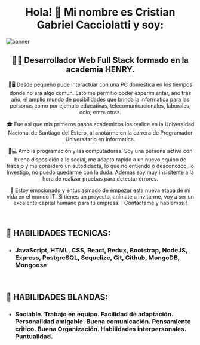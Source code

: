 
<h1 align="center">Hola! 👋 Mi nombre es Cristian Gabriel Cacciolatti y soy:</h1>


<img src="./Portada Linkedin STUDENTS-1.png
" alt= "banner">


<h2 align="center">👩‍💻 Desarrollador Web Full Stack formado en la academia HENRY.</h2>

<p align="center">👶🖥️ Desde pequeño pude interactuar con una PC domestica en los tiempos donde no era algo comun. Esto me permitio poder experimientar, año tras año, el amplio mundo de posibilidades que brinda la informatica para las personas como por ejemplo educativas, telecomunicacionales, laborales, ocio, entre otras.</p>

<p align="center">🎓 Fue asi que mis primeros pasos academicos los realice en la Universidad Nacional de Santiago del Estero, al anotarme en la carrera de Programador Universitario en Informatica.</p>

<p align="center">🤩💻 Amo la programación y las computadoras. Soy una persona activa con buena disposición a lo social, me adapto rapido a un nuevo equipo de trabajo y me considero un autodidacta, lo que no entiendo o desconozco, lo investigo, no puedo quedarme con la duda. Ademas soy muy insisitente a la hora de realizar pruebas para detectar errores. </p>

<p align="center">👔 Estoy emocionado y entusiasmado de empezar esta nueva etapa de mi vida en el mundo IT. Si tienes un proyecto, anímate a invitarme, voy a ser un excelente capital humano para tu empresa!
¡ Contáctame y hablemos !</p>

<br>
<h2>🧰 HABILIDADES TECNICAS:</h2>
<ul>
  <li><h3>JavaScript, HTML, CSS, React, Redux, Bootstrap, NodeJS, Express, PostgreSQL, Sequelize, Git, Github, MongoDB, Mongoose</h3></li>
</ul>

<br>
<h2>👨‍ HABILIDADES BLANDAS:</h2>
<ul>
  <li><h3>Sociable. Trabajo en equipo. Facilidad de adaptación. Personalidad amigable. Buena comunicación. Pensamiento critico. Buena Organización. Habilidades interpersonales. Puntualidad.</h3></li>
</ul>
<!--
<br>
<h2>📌 PROYECTOS:</h2>
<h3 align="center">Proyecto (Single Page Application) Countries App</h3>
<p align="center">
  <img height="500" src="./countries.png" />
</p>
<p>🔹Consume datos de restcountries API.</p>
<p>🔹Posee con base de datos creada en PostgreSQL.</p>
<p>🔹Backend desarrollado con NodeJS utilizando Express.</p>
<p>🔹Frontend realizado con ReactJS & Redux, ademas CSS Modules.</p>
<p>🔹Ordenamiento por nombre y poblacion, filtro por continente y actividad y busqueda por nombre.</p>
<p>🔹Detalle y formulario de creacion de una actividad.</p>
<b>🔹Link del proyecto: https://proyecto-countries.vercel.app/ </b>

<br>
<h3 align="center">Proyecto E-Commerce MODE PARFUM</h3>
<p align="center">
  <img height="500" src="./modeparfum.png" />
</p>
<p>🔹Proyecto grupal - 8 personas.</p>
<p>🔹Maquetacion, creacion y diseño de una tienda de perfumeria.</p>
<p>🔹Funcionalidades de filtrado por genero y marca, ordenamiento por precio y busqueda por nombre.</p>
<p>🔹Detalle individual de un producto.</p>
<p>🔹Favoritos, carrito de compras y sistema de loguin.</p>
<p>🔹Pasarela de pagos con MercadoPago Checkout Pro.</p>
<p>🔹Emails automaticos con Nodemailer (Registro, compra y resetaer contraseña).</p>
<p>🔹Panel administrador y funcionalidad de agregar producto.</p>
<b>🔹Link del proyecto: https://mode-parfum.vercel.app/ </b>

<br>
<h3 align="center">Proyecto (Single Page Application) Videogame App</h3>
<p align="center">
  <img height="500" src="./readme.png" />
</p>
<p>🔹Consume datos de RAWG Video Games Database API.</p>
<p>🔹Posee con una base de datos creada en PostgreSQL.</p>
<p>🔹Backend desarrollado con NodeJS utilizando Express.</p>
<p>🔹Frontend realizado con ReactJS & Redux, ademas CSS puro.</p>
<p>🔹Ordenamiento por nombre y rating, filtro por genero y origen (API o DB) y busqueda por nombre.</p>
<p>🔹Detalle y formulario de creacion de un videojuego.</p>
<b>🔹Link del proyecto: https://videogames-app-phi.vercel.app/ </b>

<br>


**cristiangc92/cristiangc92** is a ✨ _special_ ✨ repository because its `README.md` (this file) appears on your GitHub profile.

Here are some ideas to get you started:

- 🔭 I’m currently working on ...
- 🌱 I’m currently learning ...
- 👯 I’m looking to collaborate on ...
- 🤔 I’m looking for help with ...
- 💬 Ask me about ...
- 📫 How to reach me: ...
- 😄 Pronouns: ...
- ⚡ Fun fact: ...
-->
